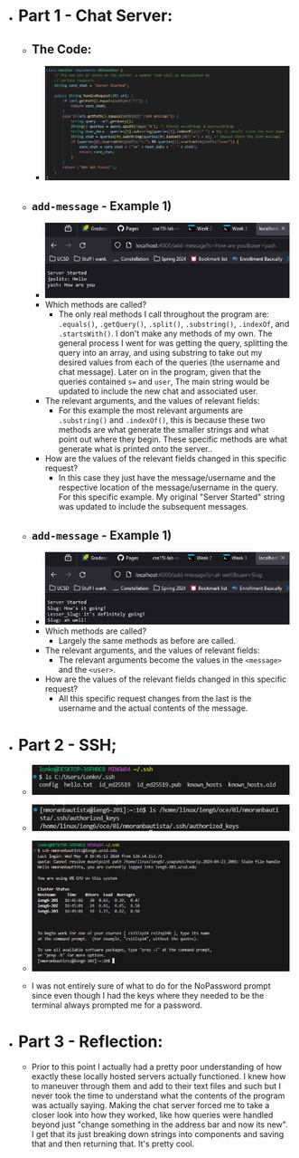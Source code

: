 * # Part 1 - Chat Server:
  * ## The Code:
    * ![Image](Code.PNG)
  * ## `add-message` - Example 1) 
    * ![Image](SC1.PNG)
    * Which methods are called?
      * The only real methods I call throughout the program are: `.equals()`, `.getQuery()`, `.split()`, `.substring()`, `.indexOf`, and `.startsWith()`. I don't make any methods of my own. The general process I went for was getting the query, splitting the query into an array, and using substring to take out my desired values from each of the queries (the username and chat message). Later on in the program, given that the queries contained `s=` and `user`, The main string would be updated to include the new chat and associated user. 
    * The relevant arguments, and the values of relevant fields:
      * For this example the most relevant arguments are `.substring()` and `.indexOf()`, this is because these two methods are what generate the smaller strings and what point out where they begin. These specific methods are what generate what is printed onto the server.. 
    * How are the values of the relevant fields changed in this specific request?
      * In this case they just have the message/username and the respective location of the message/username in the query.  
      For this specific example. My original "Server Started" string was updated to include the subsequent messages. 
  * ## `add-message` - Example 1)
    * ![Image](SC2.PNG)
    * Which methods are called?
      * Largely the same methods as before are called. 
    * The relevant arguments, and the values of relevant fields:
      * The relevant arguments become the values in the `<message>` and the `<user>`. 
    * How are the values of the relevant fields changed in this specific request?
      * All this specific request changes from the last is the username and the actual contents of the message. 
* # Part 2 - SSH;
  *  ![Image](ABSPathTrue.PNG)
  *  ![Image](LSPublicKey.PNG)
  *  ![Image](lr2NoPassword.PNG)
 
  *  I was not entirely sure of what to do for the NoPassword prompt since even though I had the keys where they needed to be the terminal always prompted me for a password. 

* # Part 3 - Reflection:
  * Prior to this point I actually had a pretty poor understanding of how exactly these locally hosted servers actually functioned. I knew how to maneuver through them and add to their text files and such but I never took the time to understand what the contents of the program was actually saying. Making the chat server forced me to take a closer look into how they worked, like how queries were handled beyond just "change something in the address bar and now its new". I get that its just breaking down strings into components and saving that and then returning that. It's pretty cool. 
